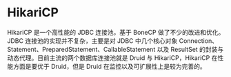 # HikariCP

HikariCP 是一个高性能的 JDBC 连接池，基于 BoneCP 做了不少的改进和优化。JDBC 连接池的实现并不复杂，主要是对 JDBC 中几个核心对象 Connection、Statement、PreparedStatement、CallableStatement 以及 ResultSet 的封装与动态代理。目前主流的两个数据库连接池就是 Druid 与 HikariCP，HikariCP 在性能方面是要优于 Druid，但是 Druid 在监控以及可扩展性上是较为完善的。
